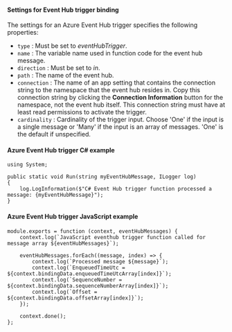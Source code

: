#### Settings for Event Hub trigger binding

The settings for an Azure Event Hub trigger specifies the following properties:

- `type` : Must be set to *eventHubTrigger*.
- `name` : The variable name used in function code for the event hub message. 
- `direction` : Must be set to *in*. 
- `path` : The name of the event hub.
- `connection` : The name of an app setting that contains the connection string to the namespace that the event hub resides in. Copy this connection string by clicking the **Connection Information** button for the namespace, not the event hub itself.  This connection string must have at least read permissions to activate the trigger.
- `cardinality` : Cardinality of the trigger input. Choose 'One' if the input is a single message or 'Many' if the input is an array of messages. 'One' is the default if unspecified.

#### Azure Event Hub trigger C# example
 
	using System;
	
	public static void Run(string myEventHubMessage, ILogger log)
	{
	    log.LogInformation($"C# Event Hub trigger function processed a message: {myEventHubMessage}");
	}

#### Azure Event Hub trigger JavaScript example

	module.exports = function (context, eventHubMessages) {
		context.log(`JavaScript eventhub trigger function called for message array ${eventHubMessages}`);
		
		eventHubMessages.forEach((message, index) => {
			context.log(`Processed message ${message}`);
			context.log(`EnqueuedTimeUtc = ${context.bindingData.enqueuedTimeUtcArray[index]}`);
			context.log(`SequenceNumber = ${context.bindingData.sequenceNumberArray[index]}`);
			context.log(`Offset = ${context.bindingData.offsetArray[index]}`);
		});

		context.done();
	};
